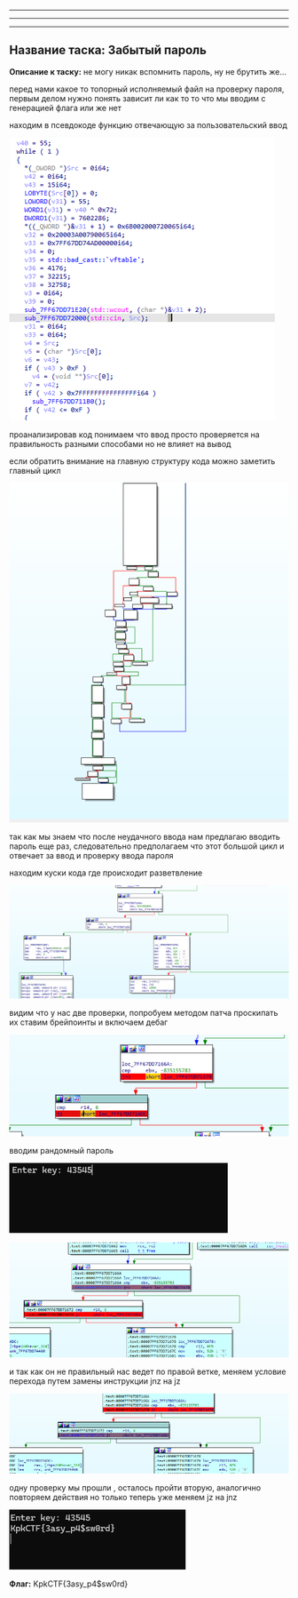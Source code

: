 ﻿---

---
---
## Название таска: Забытый пароль

**Описание к таску:** не могу никак вспомнить пароль, ну не брутить же...

перед нами какое то топорный исполняемый файл на проверку пароля, первым делом нужно понять зависит ли как то то что мы вводим с генерацией флага или же нет

находим в псевдокоде функцию отвечающую за пользовательский ввод

![](assets/password_1.png)

проанализировав код понимаем что ввод просто проверяется на правильность разными способами но не влияет на вывод 

если обратить внимание на главную структуру кода можно заметить главный цикл 

![](assets/password_2.png)


так как мы знаем что после неудачного ввода нам предлагаю вводить пароль еще раз, следовательно предполагаем что этот большой цикл и отвечает за ввод и проверку ввода пароля

находим куски кода где происходит разветвление

![](assets/password_3.png)

видим что у нас две проверки, попробуем методом патча проскипать их
ставим брейпоинты и включаем дебаг

![](assets/password_4.png)

вводим рандомный пароль 

![](assets/password_5.png)


![](assets/password_6.png)

и так как он не правильный нас ведет по правой ветке, меняем условие перехода путем замены инструкции jnz на jz

![](assets/password_7.png)

одну проверку мы прошли , осталось пройти вторую, аналогично повторяем действия но только теперь уже меняем jz на jnz

![](assets/password_8.png)

**Флаг:** KpkCTF{3asy_p4$sw0rd}
